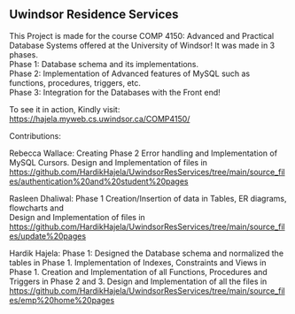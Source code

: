 <h2>Uwindsor Residence Services</h2>

This Project is made for the course COMP 4150: Advanced and Practical Database Systems offered at the University of Windsor! It was made in 3 phases. <br />
Phase 1:
Database schema and its implementations.<br />
Phase 2:
Implementation of Advanced features of MySQL such as functions, procedures, triggers, etc.<br />
Phase 3:
Integration for the Databases with the Front end! <br />

To see it in action, Kindly visit: https://hajela.myweb.cs.uwindsor.ca/COMP4150/

Contributions:

Rebecca Wallace: Creating Phase 2 Error handling and Implementation of MySQL Cursors.
Design and Implementation of files in https://github.com/HardikHajela/UwindsorResServices/tree/main/source_files/authentication%20and%20student%20pages

Rasleen Dhaliwal: Phase 1 Creation/Insertion of data in Tables, ER diagrams, flowcharts and  
Design and Implementation of files in https://github.com/HardikHajela/UwindsorResServices/tree/main/source_files/update%20pages

Hardik Hajela: Phase 1: Designed the Database schema and normalized the tables in Phase 1. 
Implementation of Indexes, Constraints and Views in Phase 1. Creation and Implementation of all Functions, Procedures and Triggers in Phase 2 and 3. 
Design and Implementation of all the files in https://github.com/HardikHajela/UwindsorResServices/tree/main/source_files/emp%20home%20pages
